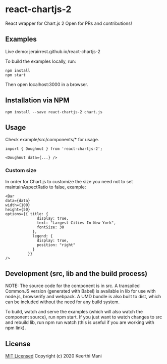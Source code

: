 # react-chartjs-2

React wrapper for Chart.js 2 Open for PRs and contributions!

## Examples

Live demo: jerairrest.github.io/react-chartjs-2

To build the examples locally, run:

```
npm install
npm start
```

Then open localhost:3000 in a browser.

## Installation via NPM

```
npm install --save react-chartjs-2 chart.js
```

## Usage

Check example/src/components/\* for usage.

```
import { Doughnut } from 'react-chartjs-2';

<Doughnut data={...} />
```

### Custom size

In order for Chart.js to customize the size you need not to set maintainAspectRatio to false, example:

```
<Bar
data={data}
width={100}
height={50}
options={{ title: {
              display: true,
              text: "Largest Cities In New York",
              fontSize: 30
            },
            legend: {
              display: true,
              position: "right"
            }
          }}
/>
```

## Development (src, lib and the build process)

NOTE: The source code for the component is in src. A transpiled CommonJS version (generated with Babel) is available in lib for use with node.js, browserify and webpack. A UMD bundle is also built to dist, which can be included without the need for any build system.

To build, watch and serve the examples (which will also watch the component source), run npm start. If you just want to watch changes to src and rebuild lib, run npm run watch (this is useful if you are working with npm link).

## License

[MIT Licensed](https://github.com/jerairrest/react-chartjs-2/blob/master/LICENSE.md) Copyright (c) 2020 Keerthi Mani
